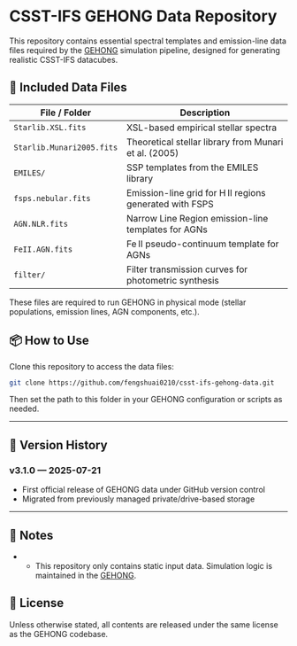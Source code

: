 # CSST-IFS GEHONG Data Repository

This repository contains essential spectral templates and emission-line data files required by the [GEHONG](https://github.com/fengshuai0210/csst-ifs-gehong) simulation pipeline, designed for generating realistic CSST-IFS datacubes.

## 📁 Included Data Files

| File / Folder              | Description                                                               |
|---------------------------|---------------------------------------------------------------------------|
| `Starlib.XSL.fits`        | XSL-based empirical stellar spectra                                        |
| `Starlib.Munari2005.fits` | Theoretical stellar library from Munari et al. (2005)                      |
| `EMILES/`                 | SSP templates from the EMILES library                                     |
| `fsps.nebular.fits`       | Emission-line grid for H II regions generated with FSPS                   |
| `AGN.NLR.fits`            | Narrow Line Region emission-line templates for AGNs                       |
| `FeII.AGN.fits`           | Fe II pseudo-continuum template for AGNs                                  |
| `filter/`                 | Filter transmission curves for photometric synthesis                      |

These files are required to run GEHONG in physical mode (stellar populations, emission lines, AGN components, etc.).

## 📦 How to Use

Clone this repository to access the data files:

```bash
git clone https://github.com/fengshuai0210/csst-ifs-gehong-data.git
```

Then set the path to this folder in your GEHONG configuration or scripts as needed.

---

## 📜 Version History

### v3.1.0 — 2025-07-21

* First official release of GEHONG data under GitHub version control
* Migrated from previously managed private/drive-based storage

---

## 📌 Notes

* * This repository only contains static input data. Simulation logic is maintained in the [GEHONG](https://github.com/fengshuai0210/csst-ifs-gehong).

## 📄 License

Unless otherwise stated, all contents are released under the same license as the GEHONG codebase.